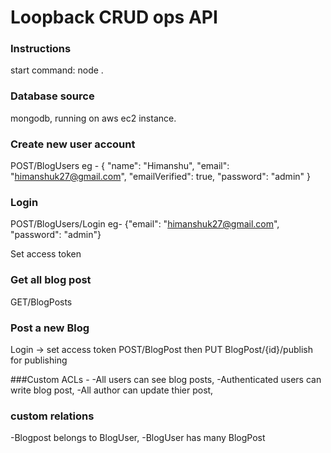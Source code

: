 # Loopback CRUD ops API

### Instructions
start command: node .

### Database source
mongodb, running on aws ec2 instance.

### Create new user account
POST/BlogUsers
eg - {
  "name": "Himanshu",
  "email": "himanshuk27@gmail.com",
  "emailVerified": true,
  "password": "admin"
}

### Login
POST/BlogUsers/Login
eg- {"email": "himanshuk27@gmail.com", "password": "admin"}

Set access token

### Get all blog post
GET/BlogPosts

### Post a new Blog
Login -> set access token
POST/BlogPost then PUT BlogPost/{id}/publish for publishing

###Custom ACLs -
-All users can see blog posts, 
-Authenticated users can write blog post, 
-All author can update thier post, 

### custom relations
-Blogpost belongs to BlogUser, 
-BlogUser has many BlogPost
